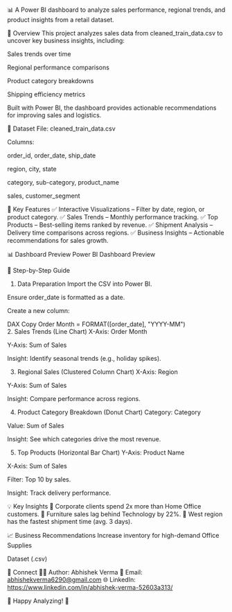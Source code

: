  📊 A Power BI dashboard to analyze sales performance, regional trends, and product insights from a retail dataset.

📌 Overview
This project analyzes sales data from cleaned_train_data.csv to uncover key business insights, including:

Sales trends over time

Regional performance comparisons

Product category breakdowns

Shipping efficiency metrics

Built with Power BI, the dashboard provides actionable recommendations for improving sales and logistics.

📂 Dataset
File: cleaned_train_data.csv

Columns:

order_id, order_date, ship_date

region, city, state

category, sub-category, product_name

sales, customer_segment

🚀 Key Features
✅ Interactive Visualizations – Filter by date, region, or product category.
✅ Sales Trends – Monthly performance tracking.
✅ Top Products – Best-selling items ranked by revenue.
✅ Shipment Analysis – Delivery time comparisons across regions.
✅ Business Insights – Actionable recommendations for sales growth.

📊 Dashboard Preview
Power BI Dashboard Preview

📝 Step-by-Step Guide
1. Data Preparation
Import the CSV into Power BI.

Ensure order_date is formatted as a date.

Create a new column:

DAX
Copy
Order Month = FORMAT([order_date], "YYYY-MM")  
2. Sales Trends (Line Chart)
X-Axis: Order Month

Y-Axis: Sum of Sales

Insight: Identify seasonal trends (e.g., holiday spikes).

3. Regional Sales (Clustered Column Chart)
X-Axis: Region

Y-Axis: Sum of Sales

Insight: Compare performance across regions.

4. Product Category Breakdown (Donut Chart)
Category: Category

Value: Sum of Sales

Insight: See which categories drive the most revenue.

5. Top Products (Horizontal Bar Chart)
Y-Axis: Product Name

X-Axis: Sum of Sales

Filter: Top 10 by sales.

Insight: Track delivery performance.

💡 Key Insights
🔹 Corporate clients spend 2x more than Home Office customers.
🔹 Furniture sales lag behind Technology by 22%.
🔹 West region has the fastest shipment time (avg. 3 days).

📈 Business Recommendations
Increase inventory for high-demand Office Supplies

Dataset (.csv)


🔗 Connect
👨‍💻 Author: Abhishek Verma
📧 Email:  abhishekverma6290@gmail.com
🌐 LinkedIn:  https://www.linkedin.com/in/abhishek-verma-52603a313/

🚀 Happy Analyzing! 🚀
